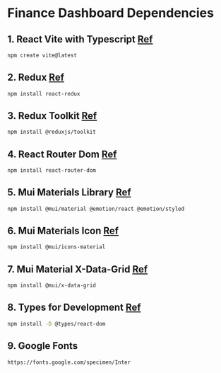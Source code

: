 # Finance Dashboard Dependencies

## 1. React Vite with Typescript [Ref](https://vitejs.dev/guide/)
```sh
npm create vite@latest
```
## 2. Redux [Ref](https://react-redux.js.org/introduction/getting-started)
```sh
npm install react-redux
```
## 3. Redux Toolkit [Ref](https://redux-toolkit.js.org/introduction/getting-started)
```sh
npm install @reduxjs/toolkit
```

## 4. React Router Dom [Ref](https://reactrouter.com/en/main/start/tutorial#setup)
```sh
npm install react-router-dom
```
## 5. Mui Materials Library [Ref](https://mui.com/material-ui/)
```sh
npm install @mui/material @emotion/react @emotion/styled
```
## 6. Mui Materials Icon [Ref](https://mui.com/material-ui/material-icons/)
```sh
npm install @mui/icons-material
```
## 7. Mui Material X-Data-Grid [Ref](https://mui.com/x/react-data-grid/getting-started/)
```sh
npm install @mui/x-data-grid
```
## 8. Types for Development [Ref](https://www.npmjs.com/package/@types/react-dom?activeTab=versions)
```sh
npm install -D @types/react-dom
```
## 9. Google Fonts
```sh
https://fonts.google.com/specimen/Inter
```
